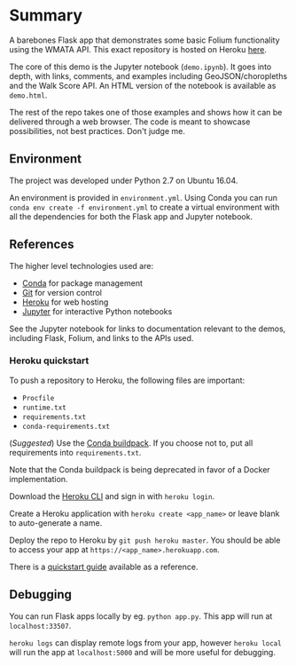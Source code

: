 # Summary

A barebones Flask app that demonstrates some basic Folium functionality using the WMATA API. This exact repository is hosted on Heroku [here](http://whorl.herokuapp.com).

The core of this demo is the Jupyter notebook (`demo.ipynb`). It goes into depth, with links, comments, and examples including GeoJSON/choropleths and the Walk Score API. An HTML version of the notebook is available as `demo.html`.

The rest of the repo takes one of those examples and shows how it can be delivered through a web browser. The code is meant to showcase possibilities, not best practices. Don't judge me.

## Environment

The project was developed under Python 2.7 on Ubuntu 16.04.

An environment is provided in `environment.yml`. Using Conda you can run `conda env create -f environment.yml` to create a virtual environment with all the dependencies for both the Flask app and Jupyter notebook.

## References

The higher level technologies used are:
* [Conda](https://conda.io/docs/) for package management
* [Git](https://git-scm.com/) for version control
* [Heroku](https://www.heroku.com) for web hosting
* [Jupyter](http://jupyter.org) for interactive Python notebooks

See the Jupyter notebook for links to documentation relevant to the demos, including Flask, Folium, and links to the APIs used.

### Heroku quickstart

To push a repository to Heroku, the following files are important:
* `Procfile`
* `runtime.txt`
* `requirements.txt`
* `conda-requirements.txt`

(*Suggested*) Use the [Conda buildpack](https://github.com/kennethreitz/conda-buildpack). If you choose not to, put all requirements into `requirements.txt`.

Note that the Conda buildpack is being deprecated in favor of a Docker implementation.

Download the [Heroku CLI](https://devcenter.heroku.com/articles/heroku-cli) and sign in with `heroku login`.

Create a Heroku application with `heroku create <app_name>` or leave blank to auto-generate a name.

Deploy the repo to Heroku by `git push heroku master`. You should be able to access your app at `https://<app_name>.herokuapp.com`.

There is a [quickstart guide](https://devcenter.heroku.com/articles/getting-started-with-python-o) available as a reference.

## Debugging

You can run Flask apps locally by eg. `python app.py`. This app will run at `localhost:33507`.

`heroku logs` can display remote logs from your app, however `heroku local` will run the app at `localhost:5000` and will be more useful for debugging.
